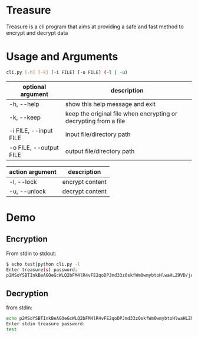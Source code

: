 # Treasure

Treasure is a cli program that aims at providing a safe and fast method to encrypt and decrypt data



# Usage and Arguments

```bash
cli.py [-h] [-k] [-i FILE] [-o FILE] (-l | -u)
```



| optional argument      | description                                                      |
| ---------------------- | ---------------------------------------------------------------- |
| -h, --help             | show this help message and exit                                  |
| -k, --keep             | keep the original file when encrypting or decrypting from a file |
| -i FILE, --input FILE  | input file/directory path                                        |
| -o FILE, --output FILE | output file/directory path                                       |

| action argument | description     |
| --------------- | --------------- |
| -l, --lock      | encrypt content |
| -u, --unlock    | decrypt content |

# Demo

## Encryption

From stdin to stdout:

```bash
$ echo test|python cli.py -l
Enter treasure(s) password:
p2MSoYSBTInkBeAGOeGcWLQ2bFM4lR4vFE2qoDPJmd33z0skfWm0wmybtoHlwaHLZ9VD/joHHxgIV2nw
```



## Decryption

from stdin:

```bash
echo p2MSoYSBTInkBeAGOeGcWLQ2bFM4lR4vFE2qoDPJmd33z0skfWm0wmybtoHlwaHLZ9VD/joHHxgIV2nw|python cli.py -u
Enter stdin treasure password:
test
```